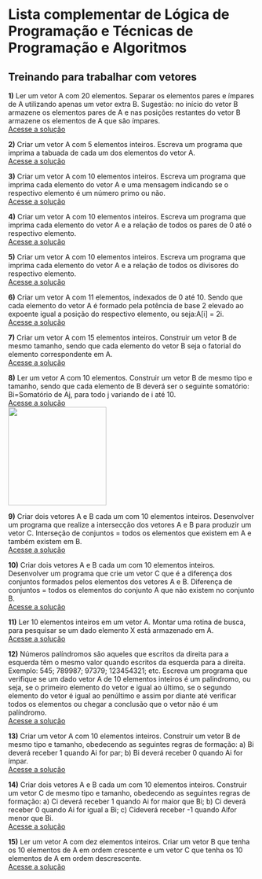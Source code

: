 # Lista complementar de Lógica de Programação e Técnicas de Programação e Algoritmos

## Treinando para trabalhar com vetores

**1)** Ler um vetor A com 20 elementos. Separar os elementos pares e ímpares de A utilizando apenas um vetor extra B. Sugestão: no início do vetor B armazene os elementos pares de A e nas posições restantes do vetor B armazene os elementos de A que são ímpares.<br>[Acesse a solução](SepararParImpar.java)


**2)** Criar um vetor A com 5 elementos inteiros. Escreva um programa que imprima a tabuada de cada um dos elementos do vetor A.<br>[Acesse a solução](TabuadaVetor.java)


**3)** Criar um vetor A com 10 elementos inteiros. Escreva um programa que imprima cada elemento do vetor A e uma mensagem indicando se o respectivo elemento é um número primo ou não.<br>[Acesse a solução](PrimoVetor.java)


**4)** Criar um vetor A com 10 elementos inteiros. Escreva um programa que imprima cada elemento do vetor A e a relação de todos os pares de 0 até o respectivo elemento.<br>[Acesse a solução](RelacaoPar.java)


**5)** Criar um vetor A com 10 elementos inteiros. Escreva um programa que imprima cada elemento do vetor A e a relação de todos os divisores do respectivo elemento.<br>[Acesse a solução](RelacaoDivisores.java)


**6)** Criar um vetor A com 11 elementos, indexados de 0 até 10. Sendo que cada elemento do vetor A é formado pela potência de base 2 elevado ao expoente igual a posição do respectivo elemento, ou seja:A[i] = 2i. <br>[Acesse a solução](IndicePotencia.java)


**7)** Criar um vetor A com 15 elementos inteiros. Construir um vetor B de mesmo tamanho, sendo que cada elemento do vetor B seja o fatorial do elemento correspondente em A.<br>[Acesse a solução](FatorialVetor.java)


**8)** Ler um vetor A com 10 elementos. Construir um vetor B de mesmo tipo e tamanho, sendo que cada elemento de B deverá ser o seguinte somatório: Bi=Somatório de Aj, para todo j variando de i até 10.<br>[Acesse a solução](Somatorio.java)<br>
<img src="somatoria do ex08.jpeg" width="200">


**9)** Criar dois vetores A e B cada um com 10 elementos inteiros. Desenvolver um programa que realize a intersecção dos vetores A e B para produzir um vetor C. Interseção de conjuntos = todos os elementos que existem em A e também existem em B.<br>[Acesse a solução](Interseccao.java)


**10)** Criar dois vetores A e B cada um com 10 elementos inteiros. Desenvolver um programa que crie um vetor C que é a diferença dos conjuntos formados pelos elementos dos vetores A e B. Diferença de conjuntos = todos os elementos do conjunto A que não existem no conjunto B.<br>[Acesse a solução](DiferençaVetores.java)


**11)** Ler 10 elementos inteiros em um vetor A. Montar uma rotina de busca, para pesquisar se um dado elemento X está armazenado em A. <br>[Acesse a solução](VerificarElementoVetor.java)


**12)** Números palíndromos são aqueles que escritos da direita para a esquerda têm o mesmo valor quando escritos da esquerda para a direita. Exemplo: 545; 789987; 97379; 123454321; etc. Escreva um programa que verifique se um dado vetor A de 10 elementos inteiros é um palíndromo, ou seja, se o primeiro elemento do vetor e igual ao último, se o segundo elemento do vetor é igual ao penúltimo e assim por diante até verificar todos os elementos ou chegar a conclusão que o vetor não é um palíndromo.<br>[Acesse a solução](Palindromo.java)


**13)** Criar um vetor A com 10 elementos inteiros. Construir um vetor B de mesmo tipo e tamanho, obedecendo as seguintes regras de formação: 
a) Bi deverá receber 1 quando Ai for par; 
b) Bi deverá receber 0 quando Ai for ímpar.<br>[Acesse a solução](RegraFormacao1.java)


**14)** Criar dois vetores A e B cada um com 10 elementos inteiros. Construir um vetor C de mesmo tipo e tamanho, obedecendo as seguintes regras de formação: 
a) Ci deverá receber 1 quando Ai for maior que Bi;
b) Ci deverá receber 0 quando Ai for igual a Bi;
c) Cideverá receber -1 quando Aifor menor que Bi.<br>[Acesse a solução](RegraFormacao2.java)


**15)** Ler um vetor A com dez elementos inteiros. Criar um vetor B que tenha os 10 elementos de A em ordem crescente e um vetor C que tenha os 10 elementos de A em ordem descrescente.
<br>[Acesse a solução](Ordenar.java)
